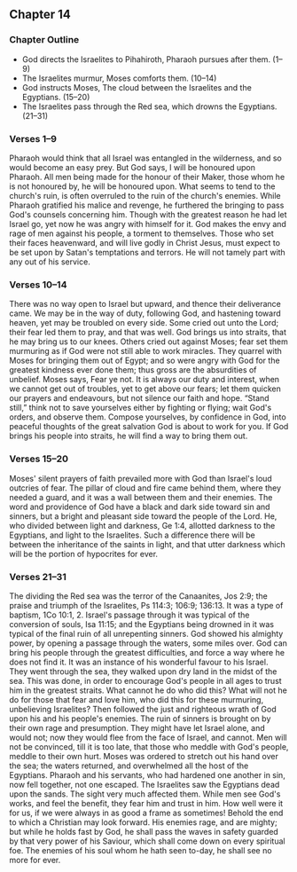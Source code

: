 ## Chapter 14

### Chapter Outline

- God directs the Israelites to Pihahiroth, Pharaoh pursues after them. (1–9)
- The Israelites murmur, Moses comforts them. (10–14)
- God instructs Moses, The cloud between the Israelites and the Egyptians. (15–20)
- The Israelites pass through the Red sea, which drowns the Egyptians. (21–31)

### Verses 1–9

Pharaoh would think that all Israel was entangled in the wilderness, and so would become an easy prey. But God says, I will be honoured upon Pharaoh. All men being made for the honour of their Maker, those whom he is not honoured by, he will be honoured upon. What seems to tend to the church's ruin, is often overruled to the ruin of the church's enemies. While Pharaoh gratified his malice and revenge, he furthered the bringing to pass God's counsels concerning him. Though with the greatest reason he had let Israel go, yet now he was angry with himself for it. God makes the envy and rage of men against his people, a torment to themselves. Those who set their faces heavenward, and will live godly in Christ Jesus, must expect to be set upon by Satan's temptations and terrors. He will not tamely part with any out of his service.

### Verses 10–14

There was no way open to Israel but upward, and thence their deliverance came. We may be in the way of duty, following God, and hastening toward heaven, yet may be troubled on every side. Some cried out unto the Lord; their fear led them to pray, and that was well. God brings us into straits, that he may bring us to our knees. Others cried out against Moses; fear set them murmuring as if God were not still able to work miracles. They quarrel with Moses for bringing them out of Egypt; and so were angry with God for the greatest kindness ever done them; thus gross are the absurdities of unbelief. Moses says, Fear ye not. It is always our duty and interest, when we cannot get out of troubles, yet to get above our fears; let them quicken our prayers and endeavours, but not silence our faith and hope. “Stand still,” think not to save yourselves either by fighting or flying; wait God's orders, and observe them. Compose yourselves, by confidence in God, into peaceful thoughts of the great salvation God is about to work for you. If God brings his people into straits, he will find a way to bring them out.

### Verses 15–20

Moses' silent prayers of faith prevailed more with God than Israel's loud outcries of fear. The pillar of cloud and fire came behind them, where they needed a guard, and it was a wall between them and their enemies. The word and providence of God have a black and dark side toward sin and sinners, but a bright and pleasant side toward the people of the Lord. He, who divided between light and darkness, Ge 1:4, allotted darkness to the Egyptians, and light to the Israelites. Such a difference there will be between the inheritance of the saints in light, and that utter darkness which will be the portion of hypocrites for ever.

### Verses 21–31

The dividing the Red sea was the terror of the Canaanites, Jos 2:9; the praise and triumph of the Israelites, Ps 114:3; 106:9; 136:13. It was a type of baptism, 1Co 10:1, 2. Israel's passage through it was typical of the conversion of souls, Isa 11:15; and the Egyptians being drowned in it was typical of the final ruin of all unrepenting sinners. God showed his almighty power, by opening a passage through the waters, some miles over. God can bring his people through the greatest difficulties, and force a way where he does not find it. It was an instance of his wonderful favour to his Israel. They went through the sea, they walked upon dry land in the midst of the sea. This was done, in order to encourage God's people in all ages to trust him in the greatest straits. What cannot he do who did this? What will not he do for those that fear and love him, who did this for these murmuring, unbelieving Israelites? Then followed the just and righteous wrath of God upon his and his people's enemies. The ruin of sinners is brought on by their own rage and presumption. They might have let Israel alone, and would not; now they would flee from the face of Israel, and cannot. Men will not be convinced, till it is too late, that those who meddle with God's people, meddle to their own hurt. Moses was ordered to stretch out his hand over the sea; the waters returned, and overwhelmed all the host of the Egyptians. Pharaoh and his servants, who had hardened one another in sin, now fell together, not one escaped. The Israelites saw the Egyptians dead upon the sands. The sight very much affected them. While men see God's works, and feel the benefit, they fear him and trust in him. How well were it for us, if we were always in as good a frame as sometimes! Behold the end to which a Christian may look forward. His enemies rage, and are mighty; but while he holds fast by God, he shall pass the waves in safety guarded by that very power of his Saviour, which shall come down on every spiritual foe. The enemies of his soul whom he hath seen to-day, he shall see no more for ever.

